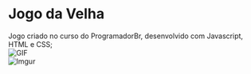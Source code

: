 # Jogo da Velha
Jogo criado no curso do ProgramadorBr, desenvolvido com Javascript, HTML e CSS;
<br/>
![GIF](GitHub/jogodavelhap.gif)
<br/>
![Imgur](https://i.imgur.com/1LkzfMJ.png)
